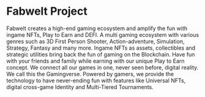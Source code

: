 # Fabwelt Project

Fabwelt creates a high-end gaming ecosystem and amplify the fun with ingame NFTs, Play to Earn and DEFI. A multi gaming ecosystem with various genres such as 3D First Person Shooter, Action-adventure, Simulation, Strategy, Fantasy and many more. Ingame NFTs as assets, collectibles and strategic utilities bring back the fun of gaming on the Blockchain. Have fun with your friends and family while earning with our unique Play to Earn concept. We connect all our games in one, never seen before, digital reality. We call this the Gamingverse. Powered by gamers, we provide the technology to have never-ending fun with features like Universal NFTs, digital cross-game Identity and Multi-Tiered Tournaments. 

